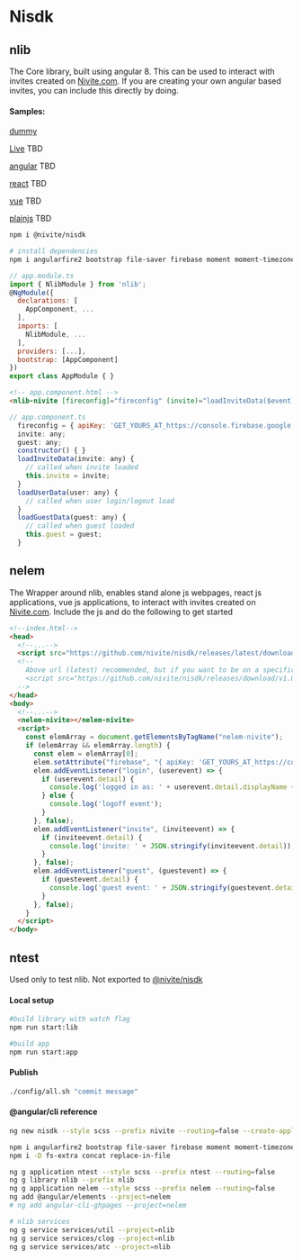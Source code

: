 # Nisdk

## nlib
The Core library, built using angular 8. This can be used to interact with invites created on [Nivite.com](https://nivite.jrvite.com).
If you are creating your own angular based invites, you can include this directly by doing. 
#### Samples:

[dummy](https://nivite-nlib-demo1.stackblitz.io/) 

[Live]() TBD

[angular]() TBD

[react]() TBD

[vue]() TBD

[plainjs]() TBD



```sh
npm i @nivite/nisdk

# install dependencies
npm i angularfire2 bootstrap file-saver firebase moment moment-timezone ngx-markdown
```

```js
// app.module.ts
import { NlibModule } from 'nlib';
@NgModule({
  declarations: [
    AppComponent, ...
  ],
  imports: [
    NlibModule, ...
  ],
  providers: [...],
  bootstrap: [AppComponent]
})
export class AppModule { }
```

```html
<!-- app.component.html -->
<nlib-nivite [fireconfig]="fireconfig" (invite)="loadInviteData($event)" (login)="loadUserData($event)" (guest)="loadGuestData($event)"></nlib-nivite>
```

```js
// app.component.ts
  fireconfig = { apiKey: 'GET_YOURS_AT_https://console.firebase.google.com', authDomain: 'REPLACEME', databaseURL: 'REPLACEME', projectId: 'REPLACEME', storageBucket: 'REPLACEME', messagingSenderId: 'REPLACEME', appId: 'REPLACEME' };
  invite: any;
  guest: any;
  constructor() { }
  loadInviteData(invite: any) {
    // called when invite loaded
    this.invite = invite;
  }
  loadUserData(user: any) {
    // called when user login/logout load
  }
  loadGuestData(guest: any) {
    // called when guest loaded
    this.guest = guest;
  }
```
## nelem
The Wrapper around nlib, enables stand alone js webpages, react js applications, vue js applications, to interact with invites created on [Nivite.com](https://nivite.jrvite.com). Include the js and do the following to get started

```html
<!--index.html-->
<head>
  <!--...-->
  <script src="https://github.com/nivite/nisdk/releases/latest/download/nivite-sdk-es2015.js"></script>
  <!-- 
    Above url (latest) recommended, but if you want to be on a specific version, you do so
    <script src="https://github.com/nivite/nisdk/releases/download/v1.0.1/nivite-sdk-es2015.js"></script>
  -->
</head>
<body>
  <!--...-->
  <nelem-nivite></nelem-nivite>
  <script>
    const elemArray = document.getElementsByTagName("nelem-nivite");
    if (elemArray && elemArray.length) {
      const elem = elemArray[0];
      elem.setAttribute("firebase", "{ apiKey: 'GET_YOURS_AT_https://console.firebase.google.com', authDomain: 'REPLACEME', databaseURL: 'REPLACEME', projectId: 'REPLACEME', storageBucket: 'REPLACEME', messagingSenderId: 'REPLACEME', appId: 'REPLACEME' }");
      elem.addEventListener("login", (userevent) => {
        if (userevent.detail) {
          console.log('logged in as: ' + userevent.detail.displayName + ' - ' + userevent.detail.email);
        } else {
          console.log('logoff event');
        }
      }, false);
      elem.addEventListener("invite", (inviteevent) => {
        if (inviteevent.detail) {
          console.log('invite: ' + JSON.stringify(inviteevent.detail));
        }
      }, false);
      elem.addEventListener("guest", (guestevent) => {
        if (guestevent.detail) {
          console.log('guest event: ' + JSON.stringify(guestevent.detail));
        }
      }, false);
    }
  </script>
</body>
```

## ntest
Used only to test nlib. Not exported to [@nivite/nisdk](https://www.npmjs.com/package/@nivite/nisdk)


#### Local setup

```sh
#build library with watch flag
npm run start:lib

#build app
npm run start:app
```

#### Publish
```sh
./config/all.sh "commit message"

```

#### @angular/cli reference

```sh
ng new nisdk --style scss --prefix nivite --routing=false --create-application=false

npm i angularfire2 bootstrap file-saver firebase moment moment-timezone ngx-markdown
npm i -D fs-extra concat replace-in-file

ng g application ntest --style scss --prefix ntest --routing=false
ng g library nlib --prefix nlib
ng g application nelem --style scss --prefix nelem --routing=false
ng add @angular/elements --project=nelem
# ng add angular-cli-ghpages --project=nelem

# nlib services
ng g service services/util --project=nlib
ng g service services/clog --project=nlib
ng g service services/atc --project=nlib

```
